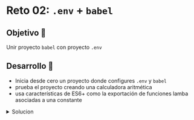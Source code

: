 # Reto 02: `.env` + `babel`

## Objetivo 🎯
 
Unir proyecto `babel` con proyecto `.env`

## Desarrollo 📝

* Inicia desde cero un proyecto donde configures `.env` y `babel`
* prueba el proyecto creando una calculadora aritmética
* usa características de ES6+ como la exportación de funciones lamba asociadas a una constante

<details>
	<summary>Solucion</summary>

* dentro de `src`, crea un archivo `sum.js` con la exportación de una constante que apunte a una función

```js
export const add = (a, b) => a + b
```

* importa la constante en el archivo `index.js` del proyecto
```js
import { add } from "./calc";
```

* usa la función con algunos valores e imprime su resultado
```js
console.log(add(3, 5))
```

> puedes ver el proyecto completo en la carpeta `src` de este reto
</details>
